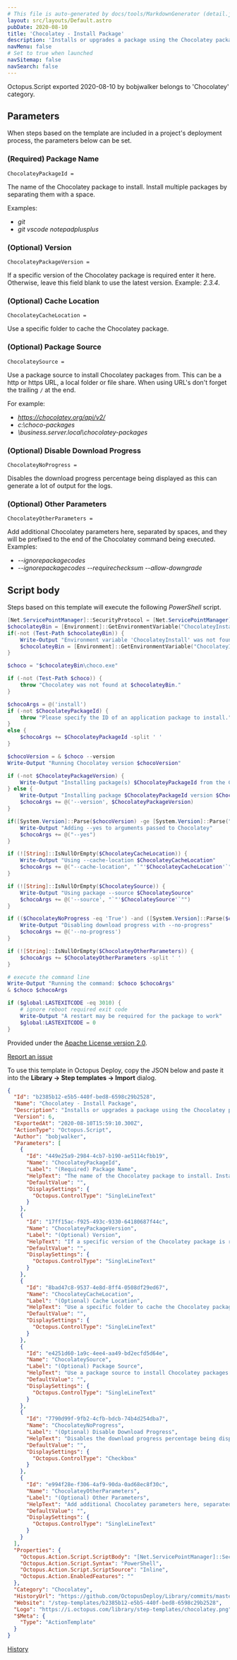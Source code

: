```yaml
---
# This file is auto-generated by docs/tools/MarkdownGenerator (detail.js)
layout: src/layouts/Default.astro
pubDate: 2020-08-10
title: 'Chocolatey - Install Package'
description: 'Installs or upgrades a package using the Chocolatey package manager.'
navMenu: false
# Set to true when launched
navSitemap: false
navSearch: false
---
```


Octopus.Script exported 2020-08-10 by bobjwalker belongs to 'Chocolatey' category.

## Parameters

When steps based on the template are included in a project's deployment process, the parameters below can be set.


<div class="param">

### (Required) Package Name

`ChocolateyPackageId = `

The name of the Chocolatey package to install. Install multiple packages by separating them with a space.

Examples:

* _git_
* _git_ _vscode_ _notepadplusplus_


</div>
        
<div class="param">

### (Optional) Version

`ChocolateyPackageVersion = `

If a specific version of the Chocolatey package is required enter it here. Otherwise, leave this field blank to use the latest version. Example: _2.3.4_.

</div>
        
<div class="param">

### (Optional) Cache Location

`ChocolateyCacheLocation = `

Use a specific folder to cache the Chocolatey package.

</div>
        
<div class="param">

### (Optional) Package Source

`ChocolateySource = `

Use a package source to install Chocolatey packages from. This can be a http or https URL, a local folder or file share. When using URL's don't forget the trailing `/` at the end.

For example: 

* _https://chocolatey.org/api/v2/_
* _c:\choco-packages_
* _\\business.server.local\chocolatey-packages_

</div>
        
<div class="param">

### (Optional) Disable Download Progress

`ChocolateyNoProgress = `

Disables the download progress percentage being displayed as this can generate a lot of output for the logs.

</div>
        
<div class="param">

### (Optional) Other Parameters

`ChocolateyOtherParameters = `

Add additional Chocolatey parameters here, separated by spaces, and they will be prefixed to the end of the Chocolatey command being executed. Examples:

* _--ignorepackagecodes_
* _--ignorepackagecodes --requirechecksum --allow-downgrade_

</div>
        

## Script body

Steps based on this template will execute the following *PowerShell* script.

```powershell
[Net.ServicePointManager]::SecurityProtocol = [Net.ServicePointManager]::SecurityProtocol -bor [Net.SecurityProtocolType]::Tls12
$chocolateyBin = [Environment]::GetEnvironmentVariable("ChocolateyInstall", "Machine") + "\bin"
if(-not (Test-Path $chocolateyBin)) {
    Write-Output "Environment variable 'ChocolateyInstall' was not found in the system variables. Attempting to find it in the user variables..."
    $chocolateyBin = [Environment]::GetEnvironmentVariable("ChocolateyInstall", "User") + "\bin"
}

$choco = "$chocolateyBin\choco.exe"

if (-not (Test-Path $choco)) {
    throw "Chocolatey was not found at $chocolateyBin."
}

$chocoArgs = @('install')
if (-not $ChocolateyPackageId) {
    throw "Please specify the ID of an application package to install."
}
else {
    $chocoArgs += $ChocolateyPackageId -split ' '
}

$chocoVersion = & $choco --version
Write-Output "Running Chocolatey version $chocoVersion"

if (-not $ChocolateyPackageVersion) {
    Write-Output "Installing package(s) $ChocolateyPackageId from the Chocolatey package repository..."
} else {
    Write-Output "Installing package $ChocolateyPackageId version $ChocolateyPackageVersion from the Chocolatey package repository..."
    $chocoArgs += @('--version', $ChocolateyPackageVersion)
}

if([System.Version]::Parse($chocoVersion) -ge [System.Version]::Parse("0.9.8.33")) {
    Write-Output "Adding --yes to arguments passed to Chocolatey"
    $chocoArgs += @("--yes")
}

if (![String]::IsNullOrEmpty($ChocolateyCacheLocation)) {
    Write-Output "Using --cache-location $ChocolateyCacheLocation"
    $chocoArgs += @("--cache-location", "`"'$ChocolateyCacheLocation'`"")
}

if (![String]::IsNullOrEmpty($ChocolateySource)) {
    Write-Output "Using package --source $ChocolateySource"
    $chocoArgs += @('--source', "`"'$ChocolateySource'`"")
}

if (($ChocolateyNoProgress -eq 'True') -and ([System.Version]::Parse($chocoVersion) -ge [System.Version]::Parse("0.10.4"))) {
    Write-Output "Disabling download progress with --no-progress"
    $chocoArgs += @('--no-progress')
}

if (![String]::IsNullOrEmpty($ChocolateyOtherParameters)) {
	$chocoArgs += $ChocolateyOtherParameters -split ' '
}

# execute the command line
Write-Output "Running the command: $choco $chocoArgs"
& $choco $chocoArgs

if ($global:LASTEXITCODE -eq 3010) { 
	# ignore reboot required exit code
    Write-Output "A restart may be required for the package to work"
    $global:LASTEXITCODE = 0
}
```

Provided under the [Apache License version 2.0](https://github.com/OctopusDeploy/Library/blob/master/LICENSE.txt).

[Report an issue](https://github.com/OctopusDeploy/Library/issues/new?assignees=&labels=&projects=&template=bug-report.yml&title=Issue%20with%20Chocolatey%20-%20Install%20Package&step-template=Chocolatey%20-%20Install%20Package)

<div class="get-json">

To use this template in Octopus Deploy, copy the JSON below and paste it into the **Library → Step templates → Import** dialog.

```json
{
  "Id": "b2385b12-e5b5-440f-bed8-6598c29b2528",
  "Name": "Chocolatey - Install Package",
  "Description": "Installs or upgrades a package using the Chocolatey package manager.",
  "Version": 6,
  "ExportedAt": "2020-08-10T15:59:10.300Z",
  "ActionType": "Octopus.Script",
  "Author": "bobjwalker",
  "Parameters": [
    {
      "Id": "449e25a9-2984-4cb7-b190-ae5114cfbb19",
      "Name": "ChocolateyPackageId",
      "Label": "(Required) Package Name",
      "HelpText": "The name of the Chocolatey package to install. Install multiple packages by separating them with a space.\n\nExamples:\n\n* _git_\n* _git_ _vscode_ _notepadplusplus_\n",
      "DefaultValue": "",
      "DisplaySettings": {
        "Octopus.ControlType": "SingleLineText"
      }
    },
    {
      "Id": "17ff15ac-f925-493c-9330-64180687f44c",
      "Name": "ChocolateyPackageVersion",
      "Label": "(Optional) Version",
      "HelpText": "If a specific version of the Chocolatey package is required enter it here. Otherwise, leave this field blank to use the latest version. Example: _2.3.4_.",
      "DefaultValue": "",
      "DisplaySettings": {
        "Octopus.ControlType": "SingleLineText"
      }
    },
    {
      "Id": "8bad47c8-9537-4e8d-8ff4-0508df29ed67",
      "Name": "ChocolateyCacheLocation",
      "Label": "(Optional) Cache Location",
      "HelpText": "Use a specific folder to cache the Chocolatey package.",
      "DefaultValue": "",
      "DisplaySettings": {
        "Octopus.ControlType": "SingleLineText"
      }
    },
    {
      "Id": "e4251d60-1a9c-4ee4-aa49-bd2ecfd5d64e",
      "Name": "ChocolateySource",
      "Label": "(Optional) Package Source",
      "HelpText": "Use a package source to install Chocolatey packages from. This can be a http or https URL, a local folder or file share. When using URL's don't forget the trailing `/` at the end.\n\nFor example: \n\n* _https://chocolatey.org/api/v2/_\n* _c:\\choco-packages_\n* _\\\\business.server.local\\chocolatey-packages_",
      "DefaultValue": "",
      "DisplaySettings": {
        "Octopus.ControlType": "SingleLineText"
      }
    },
    {
      "Id": "7790d99f-9fb2-4cfb-bdcb-74b4d254dba7",
      "Name": "ChocolateyNoProgress",
      "Label": "(Optional) Disable Download Progress",
      "HelpText": "Disables the download progress percentage being displayed as this can generate a lot of output for the logs.",
      "DefaultValue": "",
      "DisplaySettings": {
        "Octopus.ControlType": "Checkbox"
      }
    },
    {
      "Id": "e994f28e-f306-4af9-90da-0ad68ec8f30c",
      "Name": "ChocolateyOtherParameters",
      "Label": "(Optional) Other Parameters",
      "HelpText": "Add additional Chocolatey parameters here, separated by spaces, and they will be prefixed to the end of the Chocolatey command being executed. Examples:\n\n* _--ignorepackagecodes_\n* _--ignorepackagecodes --requirechecksum --allow-downgrade_",
      "DefaultValue": "",
      "DisplaySettings": {
        "Octopus.ControlType": "SingleLineText"
      }
    }
  ],
  "Properties": {
    "Octopus.Action.Script.ScriptBody": "[Net.ServicePointManager]::SecurityProtocol = [Net.ServicePointManager]::SecurityProtocol -bor [Net.SecurityProtocolType]::Tls12\n$chocolateyBin = [Environment]::GetEnvironmentVariable(\"ChocolateyInstall\", \"Machine\") + \"\\bin\"\nif(-not (Test-Path $chocolateyBin)) {\n    Write-Output \"Environment variable 'ChocolateyInstall' was not found in the system variables. Attempting to find it in the user variables...\"\n    $chocolateyBin = [Environment]::GetEnvironmentVariable(\"ChocolateyInstall\", \"User\") + \"\\bin\"\n}\n\n$choco = \"$chocolateyBin\\choco.exe\"\n\nif (-not (Test-Path $choco)) {\n    throw \"Chocolatey was not found at $chocolateyBin.\"\n}\n\n$chocoArgs = @('install')\nif (-not $ChocolateyPackageId) {\n    throw \"Please specify the ID of an application package to install.\"\n}\nelse {\n    $chocoArgs += $ChocolateyPackageId -split ' '\n}\n\n$chocoVersion = & $choco --version\nWrite-Output \"Running Chocolatey version $chocoVersion\"\n\nif (-not $ChocolateyPackageVersion) {\n    Write-Output \"Installing package(s) $ChocolateyPackageId from the Chocolatey package repository...\"\n} else {\n    Write-Output \"Installing package $ChocolateyPackageId version $ChocolateyPackageVersion from the Chocolatey package repository...\"\n    $chocoArgs += @('--version', $ChocolateyPackageVersion)\n}\n\nif([System.Version]::Parse($chocoVersion) -ge [System.Version]::Parse(\"0.9.8.33\")) {\n    Write-Output \"Adding --yes to arguments passed to Chocolatey\"\n    $chocoArgs += @(\"--yes\")\n}\n\nif (![String]::IsNullOrEmpty($ChocolateyCacheLocation)) {\n    Write-Output \"Using --cache-location $ChocolateyCacheLocation\"\n    $chocoArgs += @(\"--cache-location\", \"`\"'$ChocolateyCacheLocation'`\"\")\n}\n\nif (![String]::IsNullOrEmpty($ChocolateySource)) {\n    Write-Output \"Using package --source $ChocolateySource\"\n    $chocoArgs += @('--source', \"`\"'$ChocolateySource'`\"\")\n}\n\nif (($ChocolateyNoProgress -eq 'True') -and ([System.Version]::Parse($chocoVersion) -ge [System.Version]::Parse(\"0.10.4\"))) {\n    Write-Output \"Disabling download progress with --no-progress\"\n    $chocoArgs += @('--no-progress')\n}\n\nif (![String]::IsNullOrEmpty($ChocolateyOtherParameters)) {\n\t$chocoArgs += $ChocolateyOtherParameters -split ' '\n}\n\n# execute the command line\nWrite-Output \"Running the command: $choco $chocoArgs\"\n& $choco $chocoArgs\n\nif ($global:LASTEXITCODE -eq 3010) { \n\t# ignore reboot required exit code\n    Write-Output \"A restart may be required for the package to work\"\n    $global:LASTEXITCODE = 0\n}",
    "Octopus.Action.Script.Syntax": "PowerShell",
    "Octopus.Action.Script.ScriptSource": "Inline",
    "Octopus.Action.EnabledFeatures": ""
  },
  "Category": "Chocolatey",
  "HistoryUrl": "https://github.com/OctopusDeploy/Library/commits/master/step-templates//opt/buildagent/work/75443764cd38076d/step-templates/chocolatey-install-package.json",
  "Website": "/step-templates/b2385b12-e5b5-440f-bed8-6598c29b2528",
  "Logo": "https://i.octopus.com/library/step-templates/chocolatey.png",
  "$Meta": {
    "Type": "ActionTemplate"
  }
}
```

[History](https://github.com/OctopusDeploy/Library/commits/master/step-templates/https://github.com/OctopusDeploy/Library/commits/master/step-templates//opt/buildagent/work/75443764cd38076d/step-templates/chocolatey-install-package.json)

</div>
